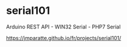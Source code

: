 # serial101

Arduino REST API - WIN32 Serial - PHP7 Serial

https://jmparatte.github.io/fr/projects/serial101/